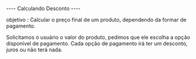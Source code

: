 ---- Calculando Desconto ----

objetivo : Calcular o preço final de um produto, dependendo da formar de pagamento.

Solicitamos o usuário o valor do produto, pedimos que ele escolha a opção disponível de pagamento. Cada opção de pagamento irá ter um desconto, juros ou não terá nada.
